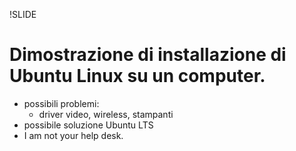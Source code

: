 !SLIDE

# Dimostrazione di installazione di Ubuntu Linux su un computer.

* possibili problemi:
  * driver video, wireless, stampanti
* possibile soluzione Ubuntu LTS
* I am not your help desk.
